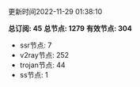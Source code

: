 更新时间2022-11-29 01:38:10

**总订阅: 45**
**总节点: 1279**
**有效节点: 304**
- ssr节点: 7
- v2ray节点: 252
- trojan节点: 44
- ss节点: 1
